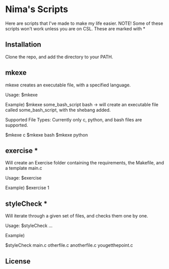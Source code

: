 # Nima's Scripts

Here are scripts that I've made to make my life easier. 
NOTE! 
Some of these scripts won't work unless you are on CSL.
These are marked with *

## Installation

Clone the repo, and add the directory to your PATH.

## mkexe

mkexe creates an executable file, with a specified language.

Usage:
$mkexe <FILENAME> <LANGUAGE>

Example) 
$mkexe some_bash_script bash
-> will create an executable file called some_bash_script, with the shebang added.

Supported File Types:
Currently only c, python, and bash files are supported.

$mkexe <FILENAME> c
$mkexe <FILENAME> bash
$mkexe <FILENAME> python
  
## exercise  *

Will create an Exercise folder containing the requirements, the Makefile, and a
template main.c

Usage:
$exercise <EXERCISE NUMBER>

Example)
$exercise 1

## styleCheck  *

Will iterate through a given set of files, and checks them one by one.

Usage:
$styleCheck <FILE1> <FILE2> <FIL3> ...
 
Example)

$styleCheck main.c otherfile.c anotherfile.c yougetthepoint.c

## License
